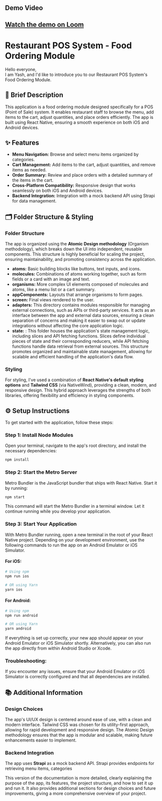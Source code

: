 ## Demo Video

## [Watch the demo on Loom](https://www.loom.com/share/9c8bf41c90874d199765e3625629f2b5?sid=d9249fe6-3c1b-40f3-ab45-6faa521f68b4)

# Restaurant POS System - Food Ordering Module

Hello everyone,  
I am Yash, and I'd like to introduce you to our Restaurant POS System's Food Ordering Module.

## 📱 Brief Description

This application is a food ordering module designed specifically for a POS (Point of Sale) system. It enables restaurant staff to browse the menu, add items to the cart, adjust quantities, and place orders efficiently. The app is built using React Native, ensuring a smooth experience on both iOS and Android devices.

## ✨ Features

- **Menu Navigation:** Browse and select menu items organized by categories.
- **Cart Management:** Add items to the cart, adjust quantities, and remove items as needed.
- **Order Summary:** Review and place orders with a detailed summary of the items in the cart.
- **Cross-Platform Compatibility:** Responsive design that works seamlessly on both iOS and Android devices.
- **Backend Integration:** Integration with a mock backend API using Strapi for data management.

## 🗂 Folder Structure & Styling

### Folder Structure

The app is organized using the **Atomic Design methodology** (Organism methodology), which breaks down the UI into independent, reusable components. This structure is highly beneficial for scaling the project, ensuring maintainability, and promoting consistency across the application.

- **atoms:** Basic building blocks like buttons, text inputs, and icons.
- **molecules:** Combinations of atoms working together, such as form fields or a card with an image and text.
- **organisms:** More complex UI elements composed of molecules and atoms, like a menu list or a cart summary.
- **appComponents:** Layouts that arrange organisms to form pages.
- **screen:** Final views rendered to the user.
- **adapters:** This directory contains modules responsible for managing external connections, such as APIs or third-party services. It acts as an interface between the app and external data sources, ensuring a clean separation of concerns and making it easier to swap out or update integrations without affecting the core application logic.
- **state:** : This folder houses the application's state management logic, including slices and API fetching functions. Slices define individual pieces of state and their corresponding reducers, while API fetching functions handle data retrieval from external sources. This structure promotes organized and maintainable state management, allowing for scalable and efficient handling of the application's data flow.

### Styling

For styling, I've used a combination of **React Native's default styling options** and **Tailwind CSS** (via NativeWind), providing a clean, modern, and responsive design. This hybrid approach leverages the strengths of both libraries, offering flexibility and efficiency in styling components.

## ⚙️ Setup Instructions

To get started with the application, follow these steps:

### Step 1: Install Node Modules

Open your terminal, navigate to the app's root directory, and install the necessary dependencies:

```bash
npm install
```

### Step 2: Start the Metro Server

Metro Bundler is the JavaScript bundler that ships with React Native. Start it by running:

```bash
npm start
```

This command will start the Metro Bundler in a terminal window. Let it continue running while you develop your application.

### Step 3: Start Your Application

With Metro Bundler running, open a new terminal in the root of your React Native project. Depending on your development environment, use the following commands to run the app on an Android Emulator or iOS Simulator.

#### For iOS:

```bash
# Using npm
npm run ios

# OR using Yarn
yarn ios
```

#### For Android:

```bash
# Using npm
npm run android

# OR using Yarn
yarn android
```

If everything is set up correctly, your new app should appear on your Android Emulator or iOS Simulator shortly. Alternatively, you can also run the app directly from within Android Studio or Xcode.

### Troubleshooting:

If you encounter any issues, ensure that your Android Emulator or iOS Simulator is correctly configured and that all dependencies are installed.

## 📚 Additional Information

### Design Choices

The app's UI/UX design is centered around ease of use, with a clean and modern interface. Tailwind CSS was chosen for its utility-first approach, allowing for rapid development and responsive design. The Atomic Design methodology ensures that the app is modular and scalable, making future enhancements easier to implement.

### Backend Integration

The app uses **Strapi** as a mock backend API. Strapi provides endpoints for retrieving menu items, categories

This version of the documentation is more detailed, clearly explaining the purpose of the app, its features, the project structure, and how to set it up and run it. It also provides additional sections for design choices and future improvements, giving a more comprehensive overview of your project.
